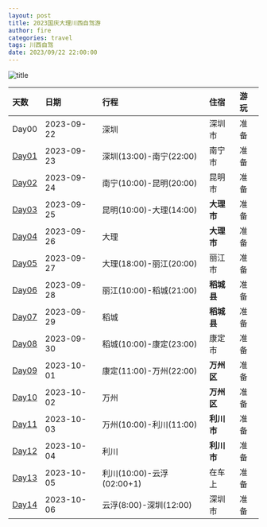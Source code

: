 ```yaml
---
layout: post
title: 2023国庆大理川西自驾游
author: fire
categories: travel 
tags: 川西自驾
date: 2023/09/22 22:00:00
---
```


![title](https://image.sideproject.cn/titlex/titlex_200.jpg)

| 天数 | 日期 | 行程 | 住宿 | 游玩 |  
| :---- | :--------- | :--- | :--- | :--- | 
| Day00 | 2023-09-22 | 深圳 | 深圳市 | 准备 | 
| [Day01](/travel/shenzhen-to-nanning.html) | 2023-09-23 | 深圳(13:00)-南宁(22:00) | 南宁市 | 准备 | 
| [Day02](/travel/.html) | 2023-09-24 | 南宁(10:00)-昆明(20:00) | 昆明市 | 准备 | 
| [Day03](/travel/.html) | 2023-09-25 | 昆明(10:00)-大理(14:00) | **大理市** | 准备 | 
| [Day04](/travel/.html) | 2023-09-26 | 大理 | **大理市** | 准备 | 
| [Day05](/travel/.html) | 2023-09-27 | 大理(18:00)-丽江(20:00) | 丽江市 | 准备 | 
| [Day06](/travel/.html) | 2023-09-28 | 丽江(10:00)-稻城(21:00) | **稻城县** | 准备 | 
| [Day07](/travel/.html) | 2023-09-29 | 稻城 | **稻城县** | 准备 | 
| [Day08](/travel/.html) | 2023-09-30 | 稻城(10:00)-康定(23:00) | 康定市 | 准备 | 
| [Day09](/travel/.html) | 2023-10-01 | 康定(11:00)-万州(22:00) | **万州区** | 准备 | 
| [Day10](/travel/.html) | 2023-10-02 | 万州 | **万州区** | 准备 | 
| [Day11](/travel/.html) | 2023-10-03 | 万州(10:00)-利川(11:00) | **利川市** | 准备 | 
| [Day12](/travel/.html) | 2023-10-04 | 利川 | **利川市** | 准备 | 
| [Day13](/travel/.html) | 2023-10-05 | 利川(10:00)-云浮(02:00+1) | 在车上 | 准备 | 
| [Day14](/travel/.html) | 2023-10-06 | 云浮(8:00)-深圳(12:00) | 深圳市 | 准备 | 